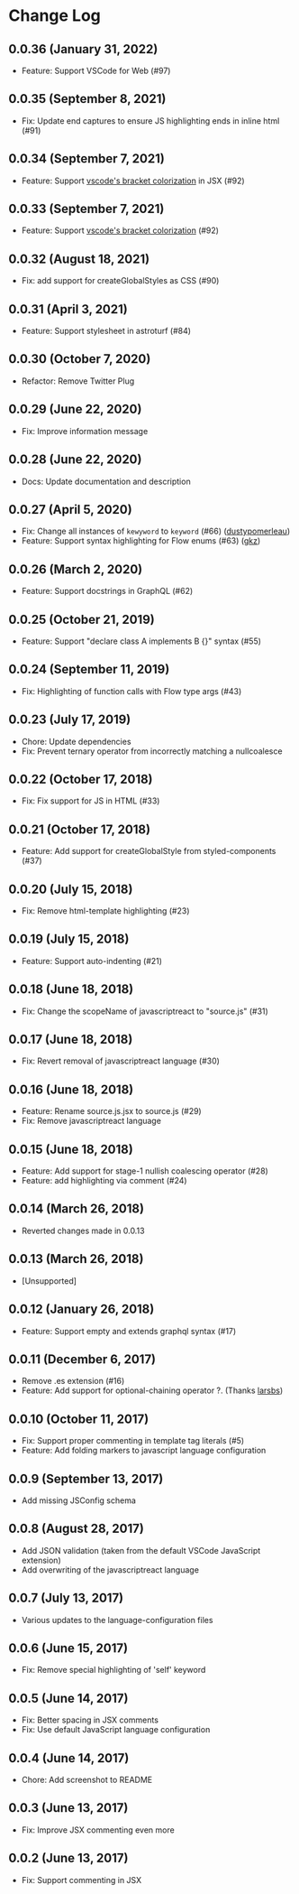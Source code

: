 # Change Log

## 0.0.36 (January 31, 2022)

- Feature: Support VSCode for Web (#97)

## 0.0.35 (September 8, 2021)

- Fix: Update end captures to ensure JS highlighting ends in inline html (#91)

## 0.0.34 (September 7, 2021)

- Feature: Support [vscode's bracket colorization](https://code.visualstudio.com/updates/v1_60?WT.mc_id=devcloud-00000-cxa#_high-performance-bracket-pair-colorization) in JSX (#92)

## 0.0.33 (September 7, 2021)

- Feature: Support [vscode's bracket colorization](https://code.visualstudio.com/updates/v1_60?WT.mc_id=devcloud-00000-cxa#_high-performance-bracket-pair-colorization) (#92)

## 0.0.32 (August 18, 2021)

- Fix: add support for createGlobalStyles as CSS (#90)

## 0.0.31 (April 3, 2021)

- Feature: Support stylesheet in astroturf (#84)

## 0.0.30 (October 7, 2020)

- Refactor: Remove Twitter Plug

## 0.0.29 (June 22, 2020)

- Fix: Improve information message

## 0.0.28 (June 22, 2020)

- Docs: Update documentation and description

## 0.0.27 (April 5, 2020)

- Fix: Change all instances of `kewyword` to `keyword` (#66) ([dustypomerleau](https://github.com/dustypomerleau))
- Feature: Support syntax highlighting for Flow enums (#63) ([gkz](https://github.com/gkz))

## 0.0.26 (March 2, 2020)

- Feature: Support docstrings in GraphQL (#62)

## 0.0.25 (October 21, 2019)

- Feature: Support "declare class A implements B {}" syntax (#55)

## 0.0.24 (September 11, 2019)

- Fix: Highlighting of function calls with Flow type args (#43)

## 0.0.23 (July 17, 2019)

- Chore: Update dependencies
- Fix: Prevent ternary operator from incorrectly matching a nullcoalesce

## 0.0.22 (October 17, 2018)

- Fix: Fix support for JS in HTML (#33)

## 0.0.21 (October 17, 2018)

- Feature: Add support for createGlobalStyle from styled-components (#37)

## 0.0.20 (July 15, 2018)

- Fix: Remove html-template highlighting (#23)

## 0.0.19 (July 15, 2018)

- Feature: Support auto-indenting (#21)

## 0.0.18 (June 18, 2018)

- Fix: Change the scopeName of javascriptreact to "source.js" (#31)

## 0.0.17 (June 18, 2018)

- Fix: Revert removal of javascriptreact language (#30)

## 0.0.16 (June 18, 2018)

- Feature: Rename source.js.jsx to source.js (#29)
- Fix: Remove javascriptreact language

## 0.0.15 (June 18, 2018)

- Feature: Add support for stage-1 nullish coalescing operator (#28)
- Feature: add highlighting via comment (#24)

## 0.0.14 (March 26, 2018)

- Reverted changes made in 0.0.13

## 0.0.13 (March 26, 2018)

- [Unsupported]

## 0.0.12 (January 26, 2018)

- Feature: Support empty and extends graphql syntax (#17)

## 0.0.11 (December 6, 2017)

- Remove .es extension (#16)
- Feature: Add support for optional-chaining operator ?. (Thanks [larsbs](https://github.com/larsbs))

## 0.0.10 (October 11, 2017)

- Fix: Support proper commenting in template tag literals (#5)
- Feature: Add folding markers to javascript language configuration

## 0.0.9 (September 13, 2017)

- Add missing JSConfig schema

## 0.0.8 (August 28, 2017)

- Add JSON validation (taken from the default VSCode JavaScript extension)
- Add overwriting of the javascriptreact language

## 0.0.7 (July 13, 2017)

- Various updates to the language-configuration files

## 0.0.6 (June 15, 2017)

- Fix: Remove special highlighting of 'self' keyword

## 0.0.5 (June 14, 2017)

- Fix: Better spacing in JSX comments
- Fix: Use default JavaScript language configuration

## 0.0.4 (June 14, 2017)

- Chore: Add screenshot to README

## 0.0.3 (June 13, 2017)

- Fix: Improve JSX commenting even more

## 0.0.2 (June 13, 2017)

- Fix: Support commenting in JSX
